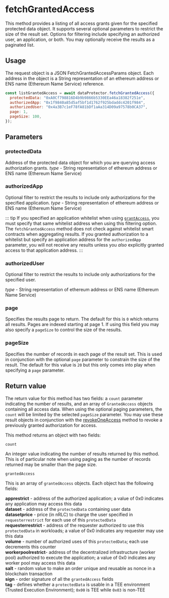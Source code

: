 # fetchGrantedAccess

This method provides a listing of all access grants given for the specified protected data object. It supports several optional parameters to restrict the size of the result set. Options for filtering include specifying an authorized user, an application, or both. You may optionally receive the results as a paginated list.

## Usage

The request object is a JSON FetchGrantedAccessParams object. Each address in the object is a String representation of an ethereum address or ENS name (Ethereum Name Service) reference.

```js
const listGrantedAccess = await dataProtector.fetchGrantedAccess({
  protectedData: "0xA0Cf798816D4b9b9866b5330EEa46a18382f251e",
  authorizedApp: "0x1f9840a85d5af5bf1d1762f925bdaddc4201f984",
  authorizedUser: "0x4a3B7c1eF78fA81bDf1aAa314D09a97578b0CA37",
  page: 1,
  pageSize: 100,
});
```

## Parameters

### protectedData

Address of the protected data object for which you are querying access authorization grants.
_type_ - String representation of ethereum address or ENS name (Ethereum Name Service)

### authorizedApp

Optional filter to restrict the results to include only authorizations for the specified application.
_type_ - String representation of ethereum address or ENS name (Ethereum Name Service)

::: tip
If you specified an application whitelist when using [`grantAccess`](./grantaccess.md), you must specify that same whitelist address when using this filtering option. The `fetchGrantedAccess` method does not check against whitelist smart contracts when aggregating results. If you granted authorization to a whitelist but specify an application address for the `authorizedApp` parameter, you will not receive any results unless you _also_ explicitly granted access to that application address.
:::

### authorizedUser

Optional filter to restrict the results to include only authorizations for the specified user.

_type_ - String representation of ethereum address or ENS name (Ethereum Name Service)

### page

Specifies the results page to return. The default for this is `0` which returns all results. Pages are indexed starting at page 1. If using this field you may also specify a `pageSize` to control the size of the results.

### pageSize

Specifies the number of records in each page of the result set. This is used in conjunction with the optional `page` parameter to constrain the size of the result. The default for this value is `20` but this only comes into play when specifying a `page` parameter.

## Return value

The return value for this method has two fields: a `count` parameter indicating the number of results, and an array of `GrantedAccess` objects containing all access data. When using the optional paging parameters, the `count` will be limited by the selected `pageSize` parameter. You may use these result objects in conjunction with the [revokeOneAccess](revokeoneaccess.md) method to revoke a previously granted authorization for access.

This method returns an object with two fields:

`count`

An integer value indicating the number of results returned by this method. This is of particular note when using paging as the number of records returned may be smaller than the page size.

`grantedAccess`

This is an array of `grantedAccess` objects. Each object has the following fields:

**apprestrict** - address of the authorized application; a value of 0x0 indicates any application may access this data  
**dataset** - address of the `protectedData` containing user data  
**datasetprice** - price (in nRLC) to charge the user specified in `requesterrestrict` for each use of this `protectedData`  
**requesterrestrict** - address of the requester authorized to use this `protectedData` in workloads; a value of 0x0 indicates any requester may use this data  
**volume** - number of authorized uses of this `protectedData`; each use decrements this counter  
**workerpoolrestrict**- address of the decentralized infrastructure (worker pool) authorized to execute the application; a value of 0x0 indicates any worker pool may access this data  
**salt** - random value to make an order unique and reusable as nonce in a blockchain transaction  
**sign** - order signature of all the `grantedAccess` fields  
**tag** - defines whether a `protectedData` is usable in a TEE environment (Trusted Execution Environment); `0x00` is TEE while `0x03` is non-TEE

